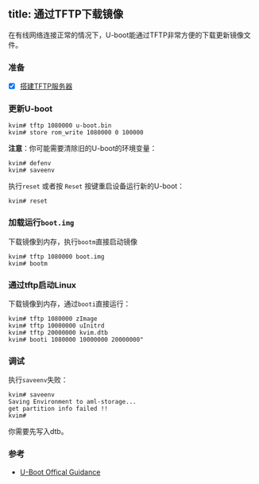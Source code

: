 title: 通过TFTP下载镜像
---

在有线网络连接正常的情况下，U-boot能通过TFTP非常方便的下载更新镜像文件。

### 准备
- [x] [搭建TFTP服务器](/zh-cn/vim1/SetupTFTPServer.html)

### 更新U-boot

```
kvim# tftp 1080000 u-boot.bin
kvim# store rom_write 1080000 0 100000
```

**注意**：你可能需要清除旧的U-boot的环境变量：
```
kvim# defenv
kvim# saveenv
```

执行`reset` 或者按 `Reset` 按键重启设备运行新的U-boot：
```
kvim# reset
```

### 加载运行`boot.img`
下载镜像到内存，执行`bootm`直接启动镜像
```
kvim# tftp 1080000 boot.img
kvim# bootm
```

### 通过tftp启动Linux
下载镜像到内存，通过`booti`直接运行：
```
kvim# tftp 1080000 zImage
kvim# tftp 10000000 uInitrd
kvim# tftp 20000000 kvim.dtb
kvim# booti 1080000 10000000 20000000"
```

### 调试
执行`saveenv`失败：
```
kvim# saveenv
Saving Environment to aml-storage...
get partition info failed !!
kvim#
```

你需要先写入dtb。
### 参考
* [U-Boot Offical Guidance](http://www.denx.de/wiki/view/DULG/UBoot)
